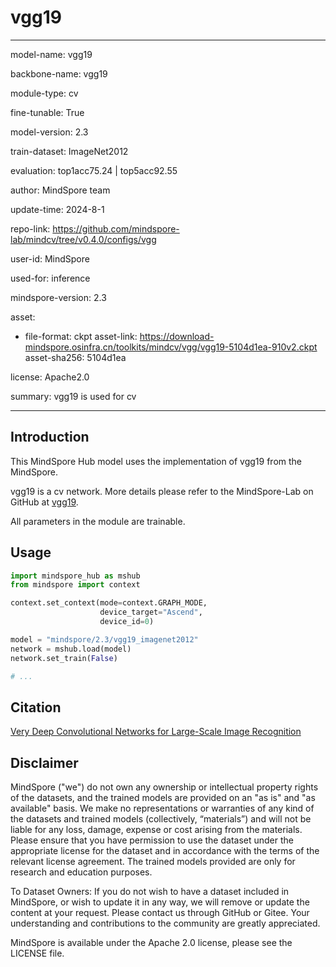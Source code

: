 # vgg19

---

model-name: vgg19

backbone-name: vgg19

module-type: cv

fine-tunable: True

model-version: 2.3

train-dataset: ImageNet2012

evaluation: top1acc75.24 | top5acc92.55

author: MindSpore team

update-time: 2024-8-1

repo-link: <https://github.com/mindspore-lab/mindcv/tree/v0.4.0/configs/vgg>

user-id: MindSpore

used-for: inference

mindspore-version: 2.3

asset:

-
    file-format: ckpt
    asset-link: <https://download-mindspore.osinfra.cn/toolkits/mindcv/vgg/vgg19-5104d1ea-910v2.ckpt>
    asset-sha256: 5104d1ea

license: Apache2.0

summary: vgg19 is used for cv

---

## Introduction

This MindSpore Hub model uses the implementation of vgg19 from the MindSpore.

vgg19 is a cv network. More details please refer to the MindSpore-Lab on GitHub at [vgg19](https://github.com/mindspore-lab/mindcv/blob/v0.4.0/configs/vgg/README.md).

All parameters in the module are trainable.

## Usage

```python
import mindspore_hub as mshub
from mindspore import context

context.set_context(mode=context.GRAPH_MODE,
                    device_target="Ascend",
                    device_id=0)

model = "mindspore/2.3/vgg19_imagenet2012"
network = mshub.load(model)
network.set_train(False)

# ...
```

## Citation

[Very Deep Convolutional Networks for Large-Scale Image Recognition](https://arxiv.org/pdf/1409.1556.pdf)

## Disclaimer

MindSpore ("we") do not own any ownership or intellectual property rights of the datasets, and the trained models are provided on an "as is" and "as available" basis. We make no representations or warranties of any kind of the datasets and trained models (collectively, “materials”) and will not be liable for any loss, damage, expense or cost arising from the materials. Please ensure that you have permission to use the dataset under the appropriate license for the dataset and in accordance with the terms of the relevant license agreement. The trained models provided are only for research and education purposes.

To Dataset Owners: If you do not wish to have a dataset included in MindSpore, or wish to update it in any way, we will remove or update the content at your request. Please contact us through GitHub or Gitee. Your understanding and contributions to the community are greatly appreciated.

MindSpore is available under the Apache 2.0 license, please see the LICENSE file.
